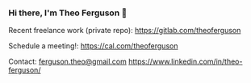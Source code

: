 ### Hi there, I'm Theo Ferguson 👋

Recent freelance work (private repo):
https://gitlab.com/theoferguson

Schedule a meeting!:
https://cal.com/theoferguson

Contact:
ferguson.theo@gmail.com
https://www.linkedin.com/in/theo-ferguson/

<!--
**theoferguson/theoferguson** is a ✨ _special_ ✨ repository because its `README.md` (this file) appears on your GitHub profile.

Here are some ideas to get you started:

- 🔭 I’m currently working on ...
- 🌱 I’m currently learning ...
- 👯 I’m looking to collaborate on ...
- 🤔 I’m looking for help with ...
- 💬 Ask me about ...
- 📫 How to reach me: ...
- 😄 Pronouns: ...
- ⚡ Fun fact: ...
-->
